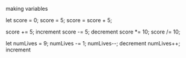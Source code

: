 making variables

let score = 0;
score = 5;
score = score + 5;

score += 5; increment
score -= 5; decrement
score *= 10; 
score /= 10; 


let numLives = 9;
numLives -= 1;
numLives--; decrement
numLives++; increment
